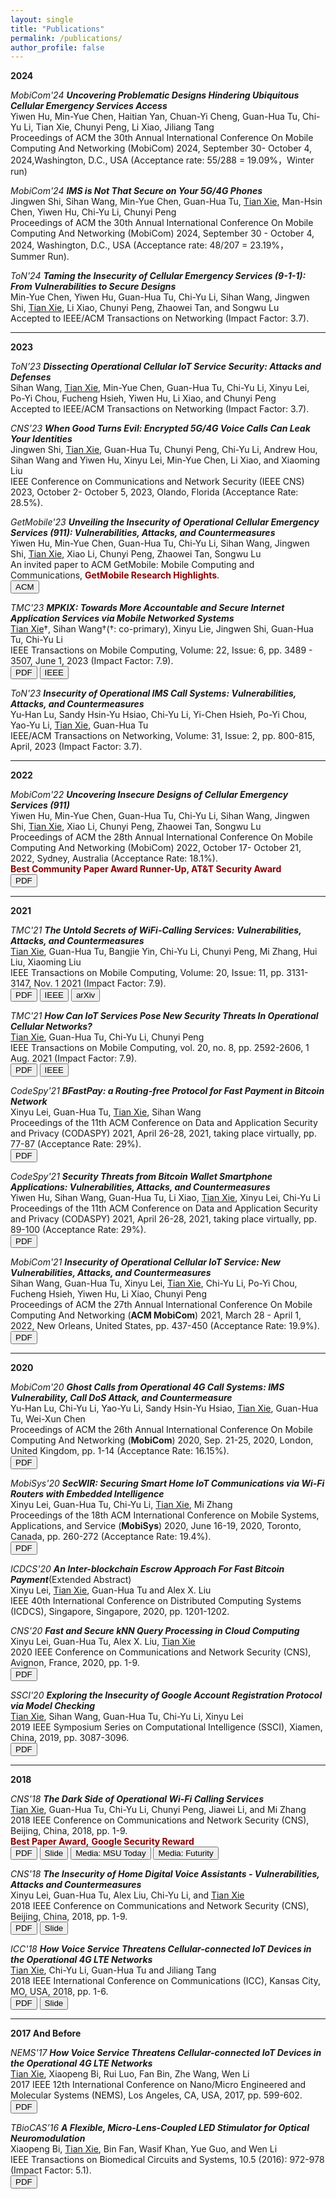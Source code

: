 ```yaml
---
layout: single
title: "Publications"
permalink: /publications/
author_profile: false
---
```


**2024**

<i><span class="btn btn--primary">MobiCom'24</span> <b>Uncovering Problematic Designs Hindering Ubiquitous Cellular Emergency Services Access</b></i><br>
Yiwen Hu, Min-Yue Chen, Haitian Yan, Chuan-Yi Cheng, Guan-Hua Tu, Chi-Yu Li, Tian Xie, Chunyi Peng, Li Xiao, Jiliang Tang<br>
Proceedings of ACM the 30th Annual International Conference On Mobile Computing And Networking (MobiCom) 2024, September 30- October 4, 2024,Washington, D.C., USA (Acceptance rate: 55/288 = 19.09%，Winter run)


<i><span class="btn btn--primary">MobiCom'24</span> <b>IMS is Not That Secure on Your 5G/4G Phones</b></i><br>
Jingwen Shi, Sihan Wang, Min-Yue Chen, Guan-Hua Tu, <U>Tian Xie</U>, Man-Hsin Chen, Yiwen Hu, Chi-Yu Li, Chunyi Peng<br>
Proceedings of ACM the 30th Annual International Conference On Mobile Computing And Networking (MobiCom) 2024, September 30 - October 4, 2024, Washington, D.C., USA (Acceptance rate: 48/207 = 23.19%， Summer Run).

<i><span class="btn btn--primary">ToN'24</span> <b>Taming the Insecurity of Cellular Emergency Services (9-1-1): From Vulnerabilities to Secure Designs</b></i><br>
Min-Yue Chen, Yiwen Hu, Guan-Hua Tu, Chi-Yu Li, Sihan Wang, Jingwen Shi, <U>Tian Xie</U>, Li Xiao, Chunyi Peng, Zhaowei Tan, and Songwu Lu<br>
Accepted to IEEE/ACM Transactions on Networking (Impact Factor: 3.7).

---

**2023** 

<i><span class="btn btn--primary">ToN’23</span> <b>Dissecting Operational Cellular IoT Service Security: Attacks and Defenses</b></i><br>
Sihan Wang, <U>Tian Xie</U>, Min-Yue Chen, Guan-Hua Tu, Chi-Yu Li, Xinyu Lei, Po-Yi Chou, Fucheng Hsieh, Yiwen Hu, Li Xiao, and Chunyi Peng<br>
Accepted to IEEE/ACM Transactions on Networking (Impact Factor: 3.7).


<i><span class="btn btn--primary">CNS’23</span> <b>When Good Turns Evil: Encrypted 5G/4G Voice Calls Can Leak Your Identities</b></i><br>
Jingwen Shi, <U>Tian Xie</U>, Guan-Hua Tu, Chunyi Peng, Chi-Yu Li, Andrew
Hou, Sihan Wang and Yiwen Hu, Xinyu Lei, Min-Yue Chen, Li Xiao, and Xiaoming
Liu<br>
IEEE Conference on Communications and Network Security (IEEE CNS) 2023, October 2- October 5, 2023, Olando, Florida (Acceptance Rate: 28.5%).


<i><span class="btn btn--primary">GetMobile'23</span> <b>Unveiling the Insecurity of Operational Cellular Emergency Services (911): Vulnerabilities, Attacks, and Countermeasures</b></i><br>
Yiwen Hu, Min-Yue Chen, Guan-Hua Tu, Chi-Yu Li, Sihan Wang, Jingwen Shi, <U>Tian Xie</U>, Xiao Li, Chunyi Peng, Zhaowei Tan, Songwu Lu<br>
An invited paper to ACM GetMobile: Mobile Computing and Communications, <b><font color="darkred">GetMobile Research Highlights</font></b>. <br>
<a href="https://dl.acm.org/doi/abs/10.1145/3599184.3599195"><button class="btn btn--acm">ACM</button></a>

<i><span class="btn btn--primary">TMC'23</span> <b>MPKIX: Towards More Accountable and Secure Internet Application Services via Mobile Networked Systems</b></i><br> 
<U>Tian Xie</U>†, Sihan Wang†(†: co-primary), Xinyu Lie, Jingwen Shi, Guan-Hua Tu, Chi-Yu Li<br>
IEEE Transactions on Mobile Computing, Volume: 22, Issue: 6, pp. 3489 - 3507, June 1, 2023 (Impact Factor: 7.9).<br>
<a href="{{ base_path }}/paper/Xie-TMC-MPKIX-21.pdf"><button class="btn btn--pdf">PDF</button></a>
<a href="https://ieeexplore.ieee.org/document/9676444"><button class="btn btn--ieee">IEEE</button></a>

<i><span class="btn btn--primary">ToN'23</span> <b>Insecurity of Operational IMS Call Systems: Vulnerabilities, Attacks, and Countermeasures</b></i>
<br>
Yu-Han Lu, Sandy Hsin-Yu Hsiao, Chi-Yu Li, Yi-Chen Hsieh, Po-Yi Chou, Yao-Yu Li, <U>Tian Xie</U>, Guan-Hua Tu<br>
IEEE/ACM Transactions on Networking, Volume: 31, Issue: 2, pp. 800-815, April, 2023 (Impact Factor: 3.7).<br>


---

**2022** 

<i><span class="btn btn--primary">MobiCom'22</span> <b>Uncovering Insecure Designs of Cellular Emergency Services (911)</b></i><br> 
Yiwen Hu, Min-Yue Chen, Guan-Hua Tu, Chi-Yu Li, Sihan Wang, Jingwen Shi, <U>Tian Xie</U>, Xiao Li, Chunyi Peng, Zhaowei Tan, Songwu Lu<br>
Proceedings of ACM the 28th Annual International Conference On Mobile Computing And Networking (MobiCom) 2022, October 17- October 21, 2022, Sydney, Australia (Acceptance Rate: 18.1%). <br>
<b><font color="darkred">Best Community Paper Award Runner-Up, AT&T Security Award</font></b><br>
<a href="{{ base_path }}/paper/2022mobicom911.pdf"><button class="btn btn--pdf">PDF</button></a>

---

**2021** 

<i><span class="btn btn--primary">TMC'21</span> <b>The Untold Secrets of WiFi-Calling Services: Vulnerabilities, Attacks, and Countermeasures</b></i><br>
<U>Tian Xie</U>, Guan-Hua Tu, Bangjie Yin, Chi-Yu Li, Chunyi Peng, Mi Zhang, Hui Liu, Xiaoming Liu<br>
IEEE Transactions on Mobile Computing, Volume: 20, Issue: 11, pp. 3131-3147, Nov. 1 2021 (Impact Factor: 7.9).<br>
<a href="{{ base_path }}/paper/The Untold Secrets of WiFi-Calling Services.pdf"><button class="btn btn--pdf">PDF</button></a>
<a href="https://ieeexplore.ieee.org/document/9095374"><button class="btn btn--ieee">IEEE</button></a>
<a href="https://arxiv.org/abs/1811.11274"><button class="btn btn--arxiv">arXiv</button></a>


<i><span class="btn btn--primary">TMC'21</span> <b>How Can IoT Services Pose New Security Threats In Operational Cellular Networks?</b></i><br>
<U>Tian Xie</U>, Guan-Hua Tu, Chi-Yu Li, Chunyi Peng<br>
IEEE Transactions on Mobile Computing, vol. 20, no. 8, pp. 2592-2606, 1 Aug. 2021 (Impact Factor: 7.9).<br>
<a href="{{ base_path }}/paper/How Can IoT Services Pose New Security Threats In Operational Cellular Networks.pdf"><button class="btn btn--pdf">PDF</button></a>
<a href="https://ieeexplore.ieee.org/document/9055084"><button class="btn btn--ieee">IEEE</button></a>


<i><span class="btn btn--primary">CodeSpy'21</span> <b>BFastPay: a Routing-free Protocol for Fast Payment in Bitcoin Network</b></i><br>
Xinyu Lei, Guan-Hua Tu, <U>Tian Xie</U>, Sihan Wang<br> 
Proceedings of the 11th ACM Conference on Data and Application Security and Privacy (CODASPY) 2021, April 26-28, 2021, taking place virtually, pp. 77-87 (Acceptance Rate: 29%).<br>
<a href="{{ base_path }}/paper/Lei-Codaspy21.pdf"><button class="btn btn--pdf">PDF</button></a>


<i><span class="btn btn--primary">CodeSpy'21</span> <b>Security Threats from Bitcoin Wallet Smartphone Applications: Vulnerabilities, Attacks, and Countermeasures</b></i><br>
Yiwen Hu, Sihan Wang, Guan-Hua Tu, Li Xiao, <U>Tian Xie</U>, Xinyu Lei, Chi-Yu Li<br> 
Proceedings of the 11th ACM Conference on Data and Application Security and Privacy (CODASPY) 2021, April 26-28, 2021, taking place virtually, pp. 89-100 (Acceptance Rate: 29%).<br>
<a href="{{ base_path }}/paper/Hu-Codaspy21.pdf"><button class="btn btn--pdf">PDF</button></a>


<i><span class="btn btn--primary">MobiCom'21</span> <b>Insecurity of Operational Cellular IoT Service: New Vulnerabilities, Attacks, and Countermeasures</b></i><br>
Sihan Wang, Guan-Hua Tu, Xinyu Lei, <U>Tian Xie</U>, Chi-Yu Li, Po-Yi Chou, Fucheng Hsieh, Yiwen Hu, Li Xiao, Chunyi Peng<br>
Proceedings of ACM the 27th Annual International Conference On Mobile Computing And Networking (<b>ACM MobiCom</b>) 2021, March 28 - April 1, 2022, New Orleans, United States, pp. 437-450 (Acceptance Rate: 19.9%).<br>
<a href="{{ base_path }}/paper/Wang-Mobicom21.pdf"><button class="btn btn--pdf">PDF</button></a>

---

**2020** 


<i><span class="btn btn--primary">MobiCom'20</span> <b>Ghost Calls from Operational 4G Call Systems: IMS Vulnerability, Call DoS Attack, and Countermeasure</b></i><br>
Yu-Han Lu, Chi-Yu Li, Yao-Yu Li, Sandy Hsin-Yu Hsiao, <U>Tian Xie</U>, Guan-Hua Tu, Wei-Xun Chen<br>
Proceedings of ACM the 26th Annual International Conference On Mobile Computing And Networking (<b>MobiCom</b>) 2020, Sep. 21-25, 2020, London, United Kingdom, pp. 1-14 (Acceptance Rate: 16.15%).<br>
<a href="{{ base_path }}/paper/Mobicom2020.pdf"><button class="btn btn--pdf">PDF</button></a>


<i><span class="btn btn--primary">MobiSys'20</span> <b>SecWIR: Securing Smart Home IoT Communications via Wi-Fi Routers with Embedded Intelligence</b></i><br>
Xinyu Lei, Guan-Hua Tu, Chi-Yu Li, <U>Tian Xie</U>, Mi Zhang<br>
Proceedings of the 18th ACM International Conference on Mobile Systems, Applications, and Service (<b>MobiSys</b>) 2020, June 16-19, 2020, Toronto, Canada, pp. 260-272 (Acceptance Rate: 19.4%).<br>
<a href="{{ base_path }}/paper/Mobisys2020.pdf"><button class="btn btn--pdf">PDF</button></a>


<i><span class="btn btn--primary">ICDCS'20</span> <b>An Inter-blockchain Escrow Approach For Fast Bitcoin Payment</b></i>(Extended Abstract)<br>
Xinyu Lei, <U>Tian Xie</U>, Guan-Hua Tu and Alex X. Liu<br>
IEEE 40th International Conference on Distributed Computing Systems (ICDCS), Singapore, Singapore, 2020, pp. 1201-1202.<br>


<i><span class="btn btn--primary">CNS'20</span> <b>Fast and Secure kNN Query Processing in Cloud Computing</b></i><br>
Xinyu Lei, Guan-Hua Tu, Alex X. Liu, <U>Tian Xie</U><br>
2020 IEEE Conference on Communications and Network Security (CNS), Avignon, France, 2020, pp. 1-9.<br>
<a href="{{ base_path }}/paper/CNS2020.pdf"><button class="btn btn--pdf">PDF</button></a>


<i><span class="btn btn--primary">SSCI'20</span> <b>Exploring the Insecurity of Google Account Registration Protocol via Model Checking</b></i><br>
<U>Tian Xie</U>, Sihan Wang, Guan-Hua Tu, Chi-Yu Li, Xinyu Lei<br>
2019 IEEE Symposium Series on Computational Intelligence (SSCI), Xiamen, China, 2019, pp. 3087-3096.<br>
<a href="{{ base_path }}/paper/CNS2020.pdf"><button class="btn btn--pdf">PDF</button></a>

---

**2018** 


<i><span class="btn btn--primary">CNS'18</span> <b>The Dark Side of Operational Wi-Fi Calling Services</b></i><br>
<U>Tian Xie</U>, Guan-Hua Tu, Chi-Yu Li, Chunyi Peng, Jiawei Li, and Mi Zhang<br>
2018 IEEE Conference on Communications and Network Security (CNS), Beijing, China, 2018, pp. 1-9.<br>
<b><font color="darkred">Best Paper Award,</font></b> <b><font color="darkred">Google Security Reward</font></b><br>
<a href="{{ base_path }}/paper/2018CNS-Dark Side of WiFi.pdf"><button class="btn btn--pdf">PDF</button></a>
<a href="{{ base_path }}/paper/Wi-Fi Calling-ppt.pdf"><button class="btn btn--pdf">Slide</button></a>
<a href="https://msutoday.msu.edu/news/2018/protect-your-phone-data-from-grinches/"><button class="btn btn--news">Media: MSU Today</button></a>
<a href="https://www.futurity.org/phone-hackers-wifi-shopping-1924842-2/"><button class="btn btn--news">Media: Futurity</button></a>


<i><span class="btn btn--primary">CNS'18</span> <b>The Insecurity of Home Digital Voice Assistants - Vulnerabilities, Attacks and Countermeasures</b></i><br>
Xinyu Lei, Guan-Hua Tu, Alex Liu, Chi-Yu Li, and <U>Tian Xie</U><br>
2018 IEEE Conference on Communications and Network Security (CNS), Beijing, China, 2018, pp. 1-9.<br>
<a href="{{ base_path }}/paper/HDVA_Security-v2.pdf"><button class="btn btn--pdf">PDF</button></a>
<a href="{{ base_path }}/paper/CNS-Alexa.pdf"><button class="btn btn--pdf">Slide</button></a>


<i><span class="btn btn--primary">ICC'18</span> <b>How Voice Service Threatens Cellular-connected IoT Devices in the Operational 4G LTE Networks</b></i><br>
<U>Tian Xie</U>, Chi-Yu Li, Guan-Hua Tu and Jiliang Tang<br>
2018 IEEE International Conference on Communications (ICC), Kansas City, MO, USA, 2018, pp. 1-6.<br>
<a href="{{ base_path }}/paper/icc2018.pdf"><button class="btn btn--pdf">PDF</button></a>
<a href="{{ base_path }}/paper/How Voice Service Threatens Cellular-Connected IoT Devices.pdf"><button class="btn btn--pdf">Slide</button></a>

---

**2017 And Before** 

<i><span class="btn btn--primary">NEMS'17</span> <b>How Voice Service Threatens Cellular-connected IoT Devices in the Operational 4G LTE Networks</b></i><br>
<U>Tian Xie</U>, Xiaopeng Bi, Rui Luo, Fan Bin, Zhe Wang, Wen Li<br>
2017 IEEE 12th International Conference on Nano/Micro Engineered and Molecular Systems (NEMS), Los Angeles, CA, USA, 2017, pp. 599-602.<br>
<a href="{{ base_path }}/paper/nems2017.pdf"><button class="btn btn--pdf">PDF</button></a>


<i><span class="btn btn--primary">TBioCAS’16</span> <b>A Flexible, Micro-Lens-Coupled LED Stimulator for Optical Neuromodulation</b></i><br>
Xiaopeng Bi, <U>Tian Xie</U>, Bin Fan, Wasif Khan, Yue Guo, and Wen Li<br>
IEEE Transactions on Biomedical Circuits and Systems, 10.5 (2016): 972-978 (Impact Factor: 5.1).<br>
<a href="{{ base_path }}/paper/BCS2016.pdf"><button class="btn btn--pdf">PDF</button></a>
